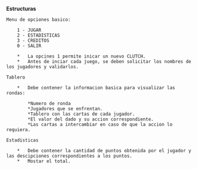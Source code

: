 **Estructuras**

    Menu de opciones basico:

        1 - JUGAR
        2 - ESTADISTICAS
        3 - CREDITOS
        0 - SALIR

        *   La opcines 1 permite inicar un nuevo CLUTCH.
        *   Antes de inciar cada juego, se deben solicitar los nombres de los jugadores y validarlos.
    
    Tablero

        *   Debe contener la informacion basica para visualizar las rondas:

            *Numero de ronda
            *Jugadores que se enfrentan.
            *Tablero con las cartas de cada jugador.
            *El valor del dado y su accion correspondiente.
            *Las cartas a intercambiar en caso de que la accion lo requiera.
    
    Estadisticas

        *   Debe contener la cantidad de puntos obtenida por el jugador y las descipciones correspondientes a los puntos. 
        *   Mostar el total.



